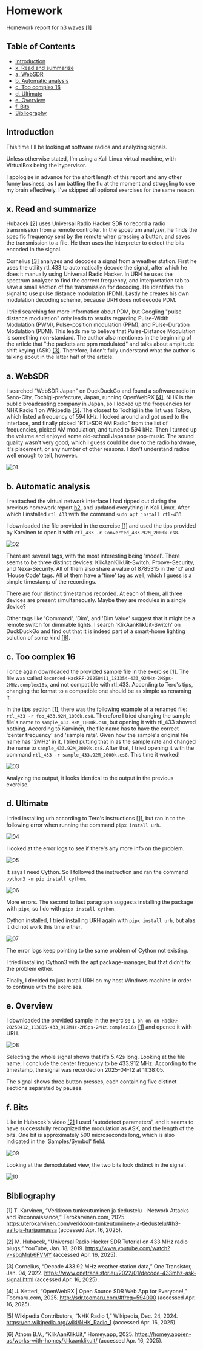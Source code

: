 # Homework

Homework report for [h3 waves](https://terokarvinen.com/verkkoon-tunkeutuminen-ja-tiedustelu/#h3-aaltoja-harjaamassa) [[1]](#bibliography)

## Table of Contents

- [Introduction](#1-introduction)
- [x. Read and summarize](#x-read-and-summarize)
- [a. WebSDR](#a-websdr)
- [b. Automatic analysis](#b-automatic-analysis)
- [c. Too complex 16](#c-too-complex-16)
- [d. Ultimate](#d-ultimate)
- [e. Overview](#e-overview)
- [f. Bits](#f-bits)
- [Bibliography](#bibliography)

## Introduction

This time I'll be looking at software radios and analyzing signals.

Unless otherwise stated, I'm using a Kali Linux virtual machine, with VirtualBox being the hypervisor.

I apologize in advance for the short length of this report and any other funny business, as I am battling the flu at the moment and struggling to use my brain effectively. I've skipped all optional exercises for the same reason.

## x. Read and summarize

Hubacek [[2]](#bibliography) uses Universal Radio Hacker SDR to record a radio transmission from a remote controller. In the spcetrum analyzer, he finds the specific frequency sent by the remote when pressing a button, and saves the transmission to a file. He then uses the interpreter to detect the bits encoded in the signal.

Cornelius [[3]](#bibliography) analyzes and decodes a signal from a weather station. First he uses the utility rtl_433 to automatically decode the signal, after which he does it manually using Universal Radio Hacker. In URH he uses the spectrum analyzer to find the correct frequency, and interpretation tab to save a small section of the transmission for decoding. He identifies the signal to use pulse distance modulation (PDM). Lastly he creates his own modulation decoding scheme, because URH does not decode PDM.

I tried searching for more information about PDM, but Googling "pulse distance modulation" only leads to results regarding Pulse-Width Modulation (PWM), Pulse-position modulation (PPM), and Pulse-Duration Modulation (PDM). This leads me to believe that Pulse-Distance Modulation is something non-standard. The author also mentiones in the beginning of the article that "the packets are ppm modulated" and talks about amplitude shift keying (ASK) [[3]](#bibliography). Therefore, I don't fully understand what the author is talking about in the latter half of the article.

## a. WebSDR

I searched "WebSDR Japan" on DuckDuckGo and found a software radio in Sano-City, Tochigi-prefecture, Japan, running OpenWebRX [[4]](#bibliography). NHK is the public broadcasting company in Japan, so I looked up the frequencies for NHK Radio 1 on Wikipedia [[5]](#bibliography). The closest to Tochigi in the list was Tokyo, which listed a frequency of 594 kHz. I looked around and got used to the interface, and finally picked "RTL-SDR AM Radio" from the list of frequencies, picked AM modulation, and tuned to 594 kHz. Then I turned up the volume and enjoyed some old-school Japanese pop-music. The sound quality wasn't very good, which I guess could be due to the radio hardware, it's placement, or any number of other reasons. I don't understand radios well enough to tell, however.

![01](imgs/h3-01.png)

## b. Automatic analysis

I reattached the virtual network interface I had ripped out during the previous homework report [h2](../h2-favorite-color/h2-favorite-color.md), and updated everything in Kali Linux. After which I installed ``rtl_433`` with the command ``sudo apt install rtl-433``.

I downloaded the file provided in the exercise [[1]](#bibliography) and used the tips provided by Karvinen to open it with ``rtl_433 -r Converted_433.92M_2000k.cs8``.

![02](imgs/h3-02.png)

There are several tags, with the most interesting being 'model'. There seems to be three distinct devices: KlikAanKlikUit-Switch, Proove-Security, and Nexa-Security. All of them also share a value of 8785315 in the 'id' and 'House Code' tags. All of them have a 'time' tag as well, which I guess is a simple timestamp of the recordings.

There are four distinct timestamps recorded. At each of them, all three devices are present simultaneously. Maybe they are modules in a single device?

Other tags like 'Command', 'Dim', and 'Dim Value' suggest that it might be a remote switch for dimmable lights. I search 'KlikAanKlikUit-Switch' on DuckDuckGo and find out that it is indeed part of a smart-home lighting solution of some kind [[6]](#bibliography).

## c. Too complex 16

I once again downloaded the provided sample file in the exercise [[1]](#bibliography). The file was called ``Recorded-HackRF-20250411_183354-433_92MHz-2MSps-2MHz.complex16s``, and not compatible with rtl_433. According to Tero's tips, changing the format to a compatible one should be as simple as renaming it. 

In the tips section [[1]](#bibliography), there was the following example of a renamed file: ``rtl_433 -r foo_433.92M_1000k.cs8``. Therefore I tried changing the sample file's name to ``sample_433.92M_1000k.cs8``, but opening it with rtl_433 showed nothing. According to Karvinen, the file name has to have the correct 'center frequency' and 'sample rate'. Given how the sample's original file name has '2MHz' in it, I tried putting that in as the sample rate and changed the name to ``sample_433.92M_2000k.cs8``. After that, I tried opening it with the command ``rtl_433 -r sample_433.92M_2000k.cs8``. This time it worked!

![03](imgs/h3-03.png)

Analyzing the output, it looks identical to the output in the previous exercise.

## d. Ultimate

I tried installing urh according to Tero's instructions [[1]](#bibliography), but ran in to the following error when running the command ``pipx install urh``.

![04](imgs/h3-04.png)

I looked at the error logs to see if there's any more info on the problem.

![05](imgs/h3-05.png)

It says I need Cython. So I followed the instruction and ran the command ``python3 -m pip install cython``.

![06](imgs/h3-06.png)

More errors. The second to last paragraph suggests installing the package with ``pipx``, so I do with ``pipx install cython``.

Cython installed, I tried installing URH again with ``pipx install urh``, but alas it did not work this time either.

![07](imgs/h3-07.png)

The error logs keep pointing to the same problem of Cython not existing.

I tried installing Cython3 with the apt package-manager, but that didn't fix the problem either.

Finally, I decided to just install URH on my host Windows machine in order to continue with the exercises.

## e. Overview

I downloaded the provided sample in the exercise ``1-on-on-on-HackRF-20250412_113805-433_912MHz-2MSps-2MHz.complex16s`` [[1]](#bibliography) and opened it with URH.

![08](imgs/h3-08.png)

Selecting the whole signal shows that it's 5.42s long. Looking at the file name, I conclude the center frequency to be 433.912 MHz. According to the timestamp, the signal was recorded on 2025-04-12 at 11:38:05.

The signal shows three button presses, each containing five distinct sections separated by pauses.

## f. Bits

Like in Hubacek's video [[2]](#bibliography) I used 'autodetect parameters', and it seems to have successfully recognized the modulation as ASK, and the length of the bits. One bit is approximately 500 microseconds long, which is also indicated in the 'Samples/Symbol' field. 

![09](imgs/h3-09.png)

Looking at the demodulated view, the two bits look distinct in the signal.

![10](imgs/h3-10.png)

## Bibliography

[1]
T. Karvinen, “Verkkoon tunkeutuminen ja tiedustelu - Network Attacks and Reconnaissance,” Terokarvinen.com, 2025. https://terokarvinen.com/verkkoon-tunkeutuminen-ja-tiedustelu/#h3-aaltoja-harjaamassa (accessed Apr. 16, 2025).

[2]
M. Hubacek, “Universal Radio Hacker SDR Tutorial on 433 MHz radio plugs,” YouTube, Jan. 18, 2019. https://www.youtube.com/watch?v=sbqMqb6FVMY (accessed Apr. 16, 2025).

[3]
Cornelius, “Decode 433.92 MHz weather station data,” One Transistor, Jan. 04, 2022. https://www.onetransistor.eu/2022/01/decode-433mhz-ask-signal.html (accessed Apr. 16, 2025).

[4]
J. Ketterl, “OpenWebRX | Open Source SDR Web App for Everyone!,” Toomaru.com, 2025. http://sdr.toomaru.com/#freq=594000 (accessed Apr. 16, 2025).

[5]
Wikipedia Contributors, “NHK Radio 1,” Wikipedia, Dec. 24, 2024. https://en.wikipedia.org/wiki/NHK_Radio_1 (accessed Apr. 16, 2025).

[6]
Athom B.V., “KlikAanKlikUit,” Homey.app, 2025. https://homey.app/en-us/works-with-homey/klikaanklikuit/ (accessed Apr. 16, 2025).